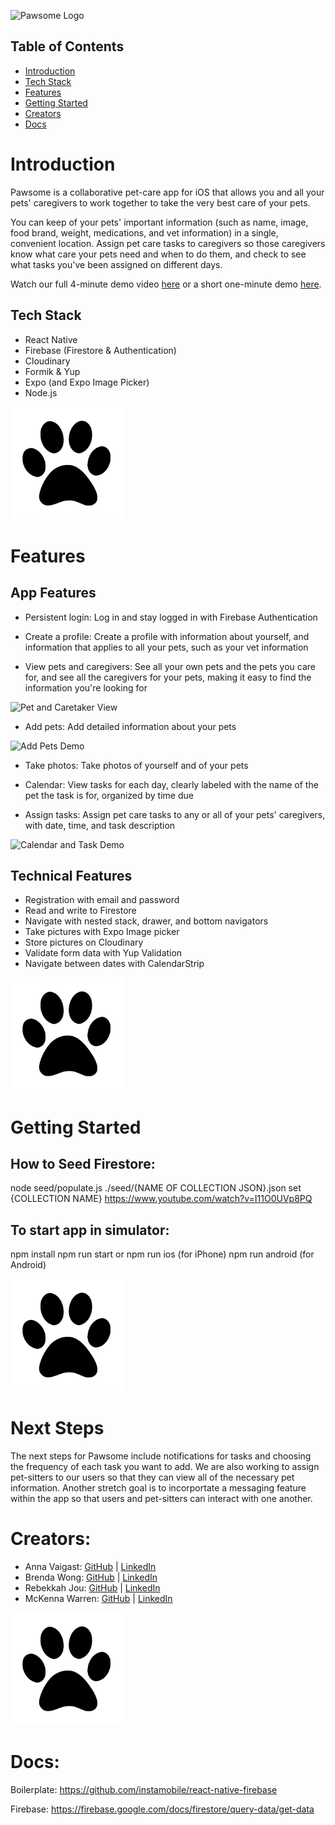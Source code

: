 ![Pawsome Logo](/assets/pawsome_logo.png)

## Table of Contents

- [Introduction](#introduction)
- [Tech Stack](#tech-stack)
- [Features](#features)
- [Getting Started](#getting-started)
- [Creators](#creators)
- [Docs](#docs)

# Introduction
Pawsome is a collaborative pet-care app for iOS that allows you and all your pets' caregivers to work together to take the very best care of your pets. 

You can keep of your pets' important information (such as name, image, food brand, weight, medications, and vet information) in a single, convenient location. Assign pet care tasks to caregivers so those caregivers know what care your pets need and when to do them, and check to see what tasks you've been assigned on different days.

Watch our full 4-minute demo video [here](https://www.youtube.com/watch?v=fapWIlNX2Uc) or a short one-minute demo [here](https://www.youtube.com/watch?v=3prtDpbnqqY).

## Tech Stack
* React Native
* Firebase (Firestore & Authentication)
* Cloudinary
* Formik & Yup
* Expo (and Expo Image Picker)
* Node.js

![Pawprint](/assets/apple-touch-icon.png)

# Features
## App Features
* Persistent login: Log in and stay logged in with Firebase Authentication

* Create a profile: Create a profile with information about yourself, and information that applies to all your pets, such as your vet information

* View pets and caregivers: See all your own pets and the pets you care for, and see all the caregivers for your pets, making it easy to find the information you're looking for

![Pet and Caretaker View](https://media.giphy.com/media/peBwBV1V9eolvSOq4b/giphy.gif)

* Add pets: Add detailed information about your pets 

![Add Pets Demo](https://media.giphy.com/media/igakamNRqXJezsYF3p/giphy.gif)

* Take photos: Take photos of yourself and of your pets

* Calendar: View tasks for each day, clearly labeled with the name of the pet the task is for, organized by time due 
* Assign tasks: Assign pet care tasks to any or all of your pets' caregivers, with date, time, and task description

![Calendar and Task Demo](https://media.giphy.com/media/7C2i5yADe7Qjuuc9CA/giphy.gif)

## Technical Features
* Registration with email and password
* Read and write to Firestore
* Navigate with nested stack, drawer, and bottom navigators
* Take pictures with Expo Image picker
* Store pictures on Cloudinary
* Validate form data with Yup Validation
* Navigate between dates with CalendarStrip

![Pawprint](/assets/apple-touch-icon.png)

# Getting Started
## How to Seed Firestore:

node seed/populate.js ./seed/{NAME OF COLLECTION JSON}.json set {COLLECTION NAME}
https://www.youtube.com/watch?v=I11O0UVp8PQ

## To start app in simulator:

npm install
npm run start
or
npm run ios (for iPhone)
npm run android (for Android)


![Pawprint](/assets/apple-touch-icon.png)

# Next Steps
The next steps for Pawsome include notifications for tasks and choosing the frequency of each task you want to add. We are also working to assign pet-sitters to our users so that they can view all of the necessary pet information. Another stretch goal is to incorportate a messaging feature within the app so that users and pet-sitters can interact with one another.


# Creators:

* Anna Vaigast: [GitHub](https://github.com/av1082) | [LinkedIn](https://www.linkedin.com/in/anna-vaigast/)
* Brenda Wong: [GitHub](https://github.com/brendawon) | [LinkedIn](https://www.linkedin.com/in/brenda-wong-rd/)
* Rebekkah Jou: [GitHub](https://github.com/RebekkahJou) | [LinkedIn](https://www.linkedin.com/in/rebekkah-niles-jou/)
* McKenna Warren: [GitHub](https://github.com/mckennakayyy) | [LinkedIn](https://www.linkedin.com/in/mckenna-warren/)

![Pawprint](/assets/apple-touch-icon.png)

# Docs:

Boilerplate:
https://github.com/instamobile/react-native-firebase

Firebase:
https://firebase.google.com/docs/firestore/query-data/get-data

